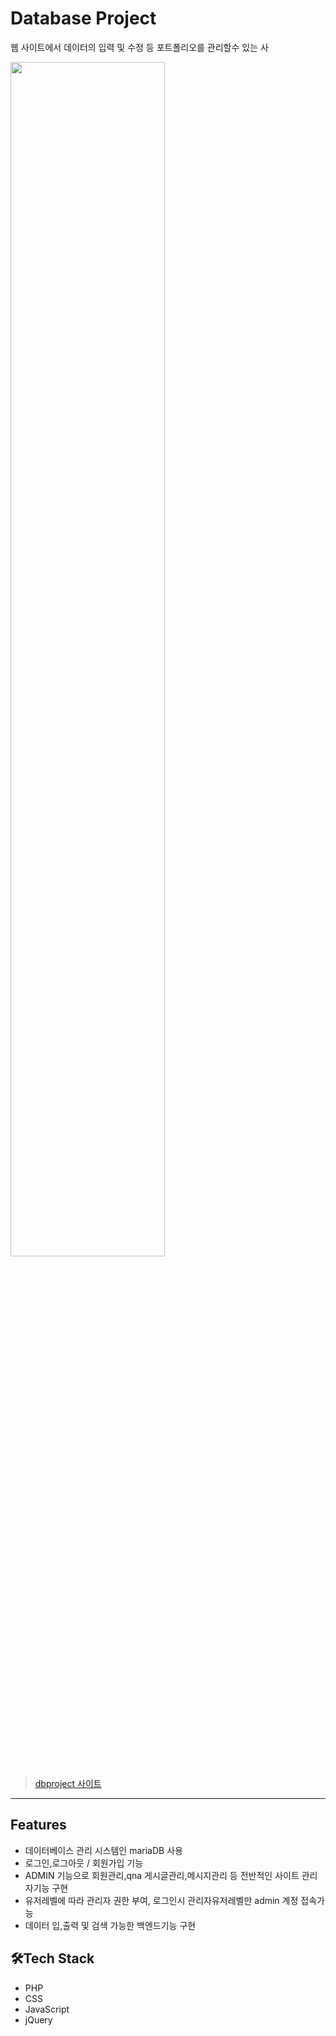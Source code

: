 # Database Project
웹 사이트에서 데이터의 입력 및 수정 등 포트폴리오를 관리할수 있는 사

<img src="https://user-images.githubusercontent.com/77706805/112946742-d9b7d400-9170-11eb-92af-16aacc1c01b4.jpg" width="70%">

> [dbproject 사이트](http://shj6837.dothome.co.kr/gold/)

----

## Features
- 데이터베이스 관리 시스템인 mariaDB 사용
- 로그인,로그아웃 / 회원가입 기능
- ADMIN 기능으로 회원관리,qna 게시글관리,메시지관리 등 전반적인 사이트 관리자기능 구현
- 유저레벨에 따라 관리자 권한 부여, 로그인시 관리자유저레벨만 admin 계정 접속가능
- 데이터 입,출력 및 검색 가능한 백엔드기능 구현

## 🛠Tech Stack
- PHP
- CSS
- JavaScript
- jQuery

